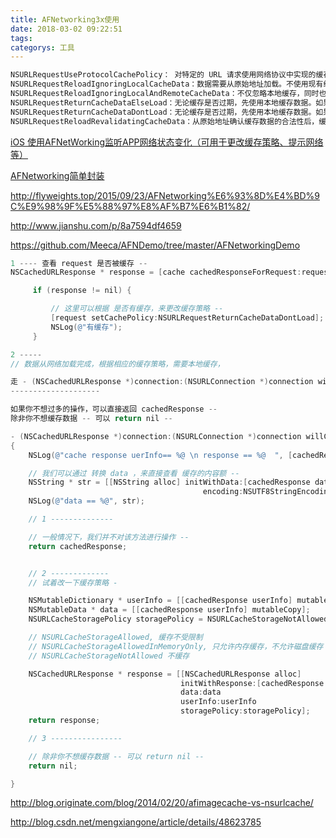 ```yaml
---
title: AFNetworking3x使用
date: 2018-03-02 09:22:51
tags:
categorys: 工具
---
```


```objectivec
NSURLRequestUseProtocolCachePolicy： 对特定的 URL 请求使用网络协议中实现的缓存逻辑。这是默认的策略。
NSURLRequestReloadIgnoringLocalCacheData：数据需要从原始地址加载。不使用现有缓存。
NSURLRequestReloadIgnoringLocalAndRemoteCacheData：不仅忽略本地缓存，同时也忽略代理服务器或其他中间介质目前已有的、协议允许的缓存。
NSURLRequestReturnCacheDataElseLoad：无论缓存是否过期，先使用本地缓存数据。如果缓存中没有请求所对应的数据，那么从原始地址加载数据。
NSURLRequestReturnCacheDataDontLoad：无论缓存是否过期，先使用本地缓存数据。如果缓存中没有请求所对应的数据，那么放弃从原始地址加载数据，请求视为失败（即：“离线”模式）。
NSURLRequestReloadRevalidatingCacheData：从原始地址确认缓存数据的合法性后，缓存数据就可以使用，否则从原始地址加载
```

[iOS 使用AFNetWorking监听APP网络状态变化（可用于更改缓存策略、提示网络等）](http://blog.csdn.net/ll845876425/article/details/51086110)

[AFNetworking简单封装](https://bettermrli.com/2016/08/10/%E7%BD%91%E7%BB%9C/AFNetworking%E7%AE%80%E5%8D%95%E5%B0%81%E8%A3%85/)

http://flyweights.top/2015/09/23/AFNetworking%E6%93%8D%E4%BD%9C%E9%98%9F%E5%88%97%E8%AF%B7%E6%B1%82/

http://www.jianshu.com/p/8a7594df4659

https://github.com/Meeca/AFNDemo/tree/master/AFNetworkingDemo

```objectivec
1 ---- 查看 request 是否被缓存 --
NSCachedURLResponse * response = [cache cachedResponseForRequest:request];

     if (response != nil) {

         // 这里可以根据 是否有缓存，来更改缓存策略 --
         [request setCachePolicy:NSURLRequestReturnCacheDataDontLoad];
         NSLog(@"有缓存");
     }

2 -----
// 数据从网络加载完成，根据相应的缓存策略，需要本地缓存，

走 - (NSCachedURLResponse *)connection:(NSURLConnection *)connection willCacheResponse:(NSCachedURLResponse *)cachedResponse
--------------------

如果你不想过多的操作，可以直接返回 cachedResponse --
除非你不想缓存数据 -- 可以 return nil --

- (NSCachedURLResponse *)connection:(NSURLConnection *)connection willCacheResponse:(NSCachedURLResponse *)cachedResponse
{
    NSLog(@"cache response uerInfo== %@ \n response == %@  ", [cachedResponse userInfo], [cachedResponse response]);

    // 我们可以通过 转换 data ，来直接查看 缓存的内容额 --
    NSString * str = [[NSString alloc] initWithData:[cachedResponse data]
                                           encoding:NSUTF8StringEncoding];
    NSLog(@"data == %@", str);

    // 1 --------------

    // 一般情况下，我们并不对该方法进行操作 --
    return cachedResponse;


    // 2 -------------
    // 试着改一下缓存策略 -

    NSMutableDictionary * userInfo = [[cachedResponse userInfo] mutableCopy];
    NSMutableData * data = [[cachedResponse userInfo] mutableCopy];
    NSURLCacheStoragePolicy storagePolicy = NSURLCacheStorageNotAllowed;

    // NSURLCacheStorageAllowed, 缓存不受限制
    // NSURLCacheStorageAllowedInMemoryOnly, 只允许内存缓存，不允许磁盘缓存 -
    // NSURLCacheStorageNotAllowed 不缓存

    NSCachedURLResponse * response = [[NSCachedURLResponse alloc]
                                      initWithResponse:[cachedResponse response]
                                      data:data
                                      userInfo:userInfo
                                      storagePolicy:storagePolicy];
    return response;

    // 3 ----------------

    // 除非你不想缓存数据 -- 可以 return nil --
    return nil;

}
```

http://blog.originate.com/blog/2014/02/20/afimagecache-vs-nsurlcache/

http://blog.csdn.net/mengxiangone/article/details/48623785